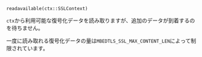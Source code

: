 ```
readavailable(ctx::SSLContext)
```

`ctx`から利用可能な復号化データを読み取りますが、追加のデータが到着するのを待ちません。

一度に読み取れる復号化データの量は`MBEDTLS_SSL_MAX_CONTENT_LEN`によって制限されています。
